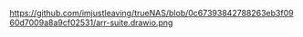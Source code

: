 https://github.com/imjustleaving/trueNAS/blob/0c67393842788263eb3f0960d7009a8a9cf02531/arr-suite.drawio.png